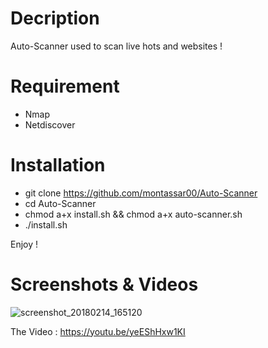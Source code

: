 # Decription

Auto-Scanner used to scan live hots and websites !
# Requirement

* Nmap 
* Netdiscover

# Installation

* git clone https://github.com/montassar00/Auto-Scanner
* cd Auto-Scanner
* chmod a+x install.sh && chmod a+x auto-scanner.sh 
* ./install.sh

Enjoy !
# Screenshots & Videos 
![screenshot_20180214_165120](https://user-images.githubusercontent.com/17936240/36214899-e255b38c-11aa-11e8-818d-343c23de1013.png)



The Video : https://youtu.be/yeEShHxw1KI

